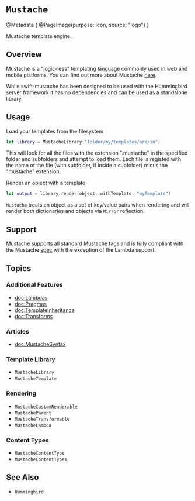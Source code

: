 # ``Mustache``

@Metadata {
    @PageImage(purpose: icon, source: "logo")
}

Mustache template engine. 

## Overview

Mustache is a "logic-less" templating language commonly used in web and mobile platforms. You can find out more about Mustache [here](http://mustache.github.io/mustache.5.html).

While swift-mustache has been designed to be used with the Hummingbird server framework it has no dependencies and can be used as a standalone library.

## Usage

Load your templates from the filesystem 
```swift
let library = MustacheLibrary("folder/my/templates/are/in")
```
This will look for all the files with the extension ".mustache" in the specified folder and subfolders and attempt to load them. Each file is registed with the name of the file (with subfolder, if inside a subfolder) minus the "mustache" extension.

Render an object with a template 
```swift
let output = library.render(object, withTemplate: "myTemplate")
```
`Mustache` treats an object as a set of key/value pairs when rendering and will render both dictionaries and objects via `Mirror` reflection.

## Support

Mustache supports all standard Mustache tags and is fully compliant with the Mustache [spec](https://github.com/mustache/spec) with the exception of the Lambda support.  

## Topics

### Additional Features

- <doc:Lambdas>
- <doc:Pragmas>
- <doc:TemplateInheritance>
- <doc:Transforms>

### Articles

- <doc:MustacheSyntax>

### Template Library

- ``MustacheLibrary``
- ``MustacheTemplate``

### Rendering

- ``MustacheCustomRenderable``
- ``MustacheParent``
- ``MustacheTransformable``
- ``MustacheLambda``

### Content Types

- ``MustacheContentType``
- ``MustacheContentTypes``

## See Also

- ``Hummingbird``